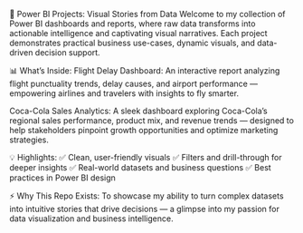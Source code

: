 🚀 Power BI Projects: Visual Stories from Data
Welcome to my collection of Power BI dashboards and reports, where raw data transforms into actionable intelligence and captivating visual narratives. Each project demonstrates practical business use-cases, dynamic visuals, and data-driven decision support.

📊 What’s Inside:
Flight Delay Dashboard:
An interactive report analyzing flight punctuality trends, delay causes, and airport performance — empowering airlines and travelers with insights to fly smarter.

Coca-Cola Sales Analytics:
A sleek dashboard exploring Coca-Cola’s regional sales performance, product mix, and revenue trends — designed to help stakeholders pinpoint growth opportunities and optimize marketing strategies.

💡 Highlights:
✅ Clean, user-friendly visuals
✅ Filters and drill-through for deeper insights
✅ Real-world datasets and business questions
✅ Best practices in Power BI design

⚡️ Why This Repo Exists:
To showcase my ability to turn complex datasets into intuitive stories that drive decisions — a glimpse into my passion for data visualization and business intelligence.
